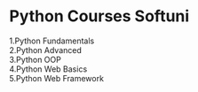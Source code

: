 # Python Courses Softuni 
1.Python Fundamentals <br />
2.Python Advanced <br />
3.Python OOP <br />
4.Python Web Basics <br />
5.Python Web Framework <br />
